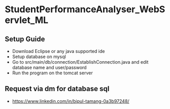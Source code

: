 # StudentPerformanceAnalyser_WebServlet_ML

## Setup Guide
- Download Eclipse or any java supported ide
- Setup database on mysql 
- Go to src/main/db/connection/EstablishConnection.java and edit database name and user/password
- Run the program on the tomcat server

## Request via dm for database sql
- https://www.linkedin.com/in/bipul-tamang-0a3b97248/
